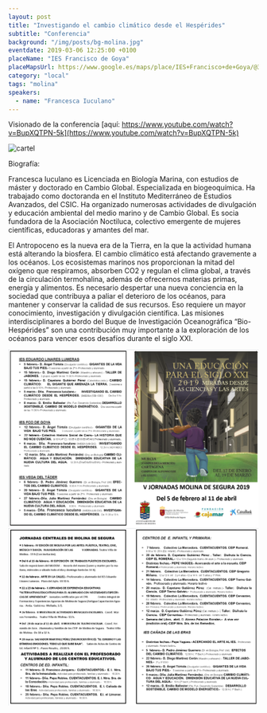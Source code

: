 ```yaml
---
layout: post
title: "Investigando el cambio climático desde el Hespérides"
subtitle: "Conferencia"
background: "/img/posts/bg-molina.jpg"
eventdate: 2019-03-06 12:25:00 +0100
placeName: "IES Francisco de Goya"
placeMapsUrl: https://www.google.es/maps/place/IES+Francisco+de+Goya/@38.0597903,-1.2145567,17z/data=!3m1!4b1!4m5!3m4!1s0xd6478aa899dea47:0xca339e5cf9611bf2!8m2!3d38.0597861!4d-1.212368
category: "local"
tags: "molina"
speakers:
  - name: "Francesca Iuculano"
---
```

Visionado de la conferencia [aquí: https://www.youtube.com/watch?v=BupXQTPN-5k](https://www.youtube.com/watch?v=BupXQTPN-5k)



![cartel](/img/posts/francescaiuculanopng.png)  

Biografía:

Francesca Iuculano es Licenciada en Biología Marina, con estudios de máster y doctorado en Cambio Global. Especializada en biogeoquímica. Ha trabajado como doctoranda en el Instituto Mediterráneo de Estudios Avanzados, del CSIC. Ha organizado numerosas actividades de divulgación y educación ambiental del medio marino y de Cambio Global. Es socia fundadora de la Asociación Noctiluca, colectivo emergente de mujeres científicas, educadoras y amantes del mar.   

El Antropoceno es la nueva era de la Tierra, en la que la actividad humana está alterando la biosfera. El cambio climático está afectando gravemente a los océanos. Los ecosistemas marinos nos proporcionan la mitad del oxígeno que respiramos, absorben CO2 y regulan el clima global, a través de la circulación termohalina, además de ofrecernos materias primas, energía y alimentos. Es necesario despertar una nueva conciencia en la sociedad que contribuya a paliar el deterioro de los océanos, para mantener y conservar la calidad de sus recursos. Eso requiere un mayor conocimiento, investigación y divulgación científica. Las misiones interdisciplinares a bordo del Buque de Investigación Oceanográfica “Bio-Hespérides” son una contribución muy importante a la exploración de los océanos para vencer esos desafíos durante el siglo XXI.

![cartel](/img/posts/1folletomolina.png)
![cartel](/img/posts/2folletomolina.png)
